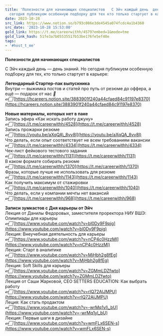 ```yaml
---
title: 'Полезности для начинающих специалистов   С Эйч каждый день  день знаний Но
  сегодня публикуем особенную подборку для тех кто только стартует в карьере '
date: 2023-10-28
src_link: https://www.notion.so/b793c086e3de4545a074fcdc4a1b4360
src_date: '2023-10-28 15:53:00'
gold_link: https://t.me/careerwithh/4579?embed=1&mode=tme
gold_link_hash: 51fe3a7b05535517b53be176fe5ef40e
tags:
- '#host_t_me'
---
```


**Полезности для начинающих специалистов**   
  
С Эйч каждый день — день знаний. Но сегодня публикуем особенную подборку для тех, кто только стартует в карьере:   
  
**Легендарный Стартер-пак выпускника**  
Внутри — выжимка постов и статей про путь от резюме до оффера, а ещё — подарок от нас ***👀***   
***👉🏻*** [https://hcareers.notion.site/3883901f240a44cfaed84c91197e8370](https://hcareers.notion.site/3883901f240a44cfaed84c91197e8370)  
  
**Новые материалы, которых нет в паке**   
Запись эфира «Как искать работу джуну»  
***👉🏻*** [https://t.me/careerwithh/4528](https://t.me/careerwithh/4528)  
Запись прожарки резюме   
***👉🏻*** [https://youtu.be/aXqQA\_8vv8I](https://youtu.be/aXqQA_8vv8I)  
Что делать, если опыт соответствует не всем требованиям вакансии  
***👉🏻*** [https://t.me/careerwithh/4334](https://t.me/careerwithh/4334)  
Чек-лист фейкового тестового задания  
***👉🏻*** [https://t.me/careerwithh/1131](https://t.me/careerwithh/1131)  
В каком формате собирать резюме   
***👉🏻*** [https://t.me/careerwithh/1370](https://t.me/careerwithh/1370)  
Фразы, которые лучше не использовать для резюме   
***👉🏻*** [https://t.me/careerwithh/1143](https://t.me/careerwithh/1143)   
Как получить максимум от стажировки  
***👉🏻*** [https://t.me/careerwithh/1040](https://t.me/careerwithh/1040)  
Что делать, если у компании мечты нет вакансий  
***👉🏻*** [https://t.me/careerwithh/968](https://t.me/careerwithh/968)  
  
**Записи зумкастов с Дня карьеры от Эйч**   
Лекция от Данилы Федоровых, заместителя проректора НИУ ВШЭ: Олимпиады для карьеры  
***👉🏻*** [https://www.youtube.com/watch?v=bl0Dy9F9pjg](https://www.youtube.com/watch?v=bl0Dy9F9pjg)  
Лекция: Внеучебная деятельность для карьеры  
***👉🏻*** [https://www.youtube.com/watch?v=nCP4c0HzzMI](https://www.youtube.com/watch?v=nCP4c0HzzMI)   
Лекция: Старт в аналитике  
***👉🏻*** [https://www.youtube.com/watch?v=MjHbh2g8fEg](https://www.youtube.com/watch?v=MjHbh2g8fEg)   
Лекция: Soft Skills для карьеры   
***👉🏻*** [https://www.youtube.com/watch?v=ZGMmLDZfwto](https://www.youtube.com/watch?v=ZGMmLDZfwto)   
Лекция от Саши Жарковой, CEO SETTERS EDUCATION: Как выбрать работу  
***👉🏻*** [https://www.youtube.com/watch?v=rIQ72AlJMPU](https://www.youtube.com/watch?v=rIQ72AlJMPU)   
Леция: Как стать продактом  
***👉🏻*** [https://www.youtube.com/watch?v=-wrMq1yl\_bU](https://www.youtube.com/watch?v=-wrMq1yl_bU)  
Лекция: Первые шаги в дизайне  
***👉🏻*** [https://www.youtube.com/watch?v=wmFLx6SEN-s](https://www.youtube.com/watch?v=wmFLx6SEN-s)